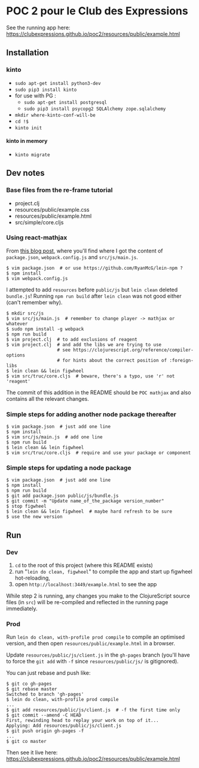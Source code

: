 # POC 2 pour le Club des Expressions

See the running app here:  
<https://clubexpressions.github.io/poc2/resources/public/example.html>

## Installation

### kinto

* `sudo apt-get install python3-dev`
* `sudo pip3 install kinto`
* for use with PG :
  * `sudo apt-get install postgresql`
  * `sudo pip3 install psycopg2 SQLAlchemy zope.sqlalchemy`
* `mkdir where-kinto-conf-will-be`
* `cd !$`
* `kinto init`

#### kinto in memory

* `kinto migrate`

## Dev notes

### Base files from the re-frame tutorial

*  project.clj
*  resources/public/example.css
*  resources/public/example.html
*  src/simple/core.cljs

### Using react-mathjax

From [this blog post](http://blob.tomerweller.com/reagent-import-react-components-from-npm),
where you'll find where I got the content of `package.json`,
`webpack.config.js` and `src/js/main.js`.

    $ vim package.json  # or use https://github.com/RyanMcG/lein-npm ?
    $ npm install
    $ vim webpack.config.js

I attempted to add `resources` before `public/js` but `lein clean` deleted
`bundle.js`! Running `npm run build` after `lein clean` was not good either
(can't remember why).

    $ mkdir src/js
    $ vim src/js/main.js  # remember to change player -> mathjax or whatever
    $ sudo npm install -g webpack
    $ npm run build
    $ vim project.clj  # to add exclusions of reagent
    $ vim project.clj  # and add the libs we are trying to use
                       # see https://clojurescript.org/reference/compiler-options
                       # for hints about the correct position of :foreign-libs
    $ lein clean && lein figwheel
    $ vim src/truc/core.cljs  # beware, there's a typo, use 'r' not 'reagent'

The commit of this addition in the README should be `POC mathjax` and also
contains all the relevant changes.

### Simple steps for adding another node package thereafter

    $ vim package.json  # just add one line
    $ npm install
    $ vim src/js/main.js  # add one line
    $ npm run build
    $ lein clean && lein figwheel
    $ vim src/truc/core.cljs  # require and use your package or component

### Simple steps for updating a node package

    $ vim package.json  # just add one line
    $ npm install
    $ npm run build
    $ git add package.json public/js/bundle.js
    $ git commit -m "Update name_of_the_package version_number"
    $ stop figwheel
    $ lein clean && lein figwheel  # maybe hard refresh to be sure
    $ use the new version

## Run

### Dev

1. `cd` to the root of this project (where this README exists)
2. run "`lein do clean, figwheel`"  to compile the app and start up
   figwheel hot-reloading, 
3. open `http://localhost:3449/example.html` to see the app

While step 2 is running, any changes you make to the ClojureScript 
source files (in `src`) will be re-compiled and reflected in the running 
page immediately.

### Prod

Run `lein do clean, with-profile prod compile` to compile an optimised 
version, and then open `resources/public/example.html` in a browser.

Update `resources/public/js/client.js` in the `gh-pages` branch (you'll have
to force the `git add` with `-f` since `resources/public/js/` is gitignored).

You can just rebase and push like:

    $ git co gh-pages
    $ git rebase master
    Switched to branch 'gh-pages'
    $ lein do clean, with-profile prod compile
    ...
    $ git add resources/public/js/client.js  # -f the first time only
    $ git commit --amend -C HEAD
    First, rewinding head to replay your work on top of it...
    Applying: Add resources/public/js/client.js
    $ git push origin gh-pages -f
    ...
    $ git co master

Then see it live here:  
<https://clubexpressions.github.io/poc2/resources/public/example.html>
